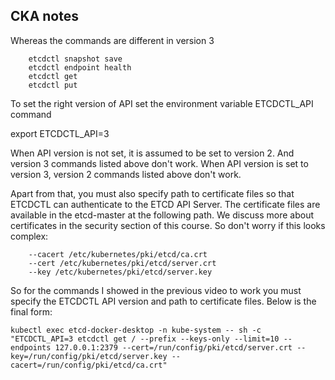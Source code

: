 ## CKA notes

Whereas the commands are different in version 3

```
    etcdctl snapshot save
    etcdctl endpoint health
    etcdctl get
    etcdctl put
```

To set the right version of API set the environment variable ETCDCTL_API command

export ETCDCTL_API=3


When API version is not set, it is assumed to be set to version 2. And version 3 commands listed above don't work. When API version is set to version 3, version 2 commands listed above don't work.


Apart from that, you must also specify path to certificate files so that ETCDCTL can authenticate to the ETCD API Server. The certificate files are available in the etcd-master at the following path. We discuss more about certificates in the security section of this course. So don't worry if this looks complex:

```
    --cacert /etc/kubernetes/pki/etcd/ca.crt
    --cert /etc/kubernetes/pki/etcd/server.crt
    --key /etc/kubernetes/pki/etcd/server.key
```

So for the commands I showed in the previous video to work you must specify the ETCDCTL API version and path to certificate files. Below is the final form:

```
kubectl exec etcd-docker-desktop -n kube-system -- sh -c "ETCDCTL_API=3 etcdctl get / --prefix --keys-only --limit=10 --endpoints 127.0.0.1:2379 --cert=/run/config/pki/etcd/server.crt --key=/run/config/pki/etcd/server.key --cacert=/run/config/pki/etcd/ca.crt"
```
